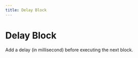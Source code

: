 ```yaml
---
title: Delay Block
---
```


# Delay Block

Add a delay (in millisecond) before executing the next block.
